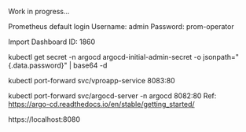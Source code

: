 Work in progress...


Prometheus default login
Username: admin
Password: prom-operator

Import Dashboard ID: 1860

kubectl get secret -n argocd argocd-initial-admin-secret -o jsonpath="{.data.password}" | base64 -d

kubectl port-forward svc/vproapp-service 8083:80


kubectl port-forward svc/argocd-server -n argocd 8082:80
Ref: https://argo-cd.readthedocs.io/en/stable/getting_started/


https://localhost:8080
